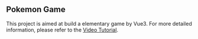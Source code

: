 ## Pokemon Game

This project is aimed at build a elementary game by Vue3. For more detailed information, please refer to the [Video Tutorial](https://www.youtube.com/watch?v=K-ZO9vU_C5g&t=6454s).

